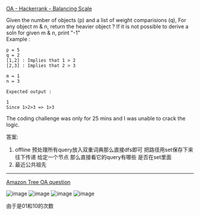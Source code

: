 [OA - Hackerrank - Balancing Scale](https://leetcode.com/discuss/interview-question/2623521/OA-Hackerrank-Balancing-Scale)

Given the number of objects (p) and a list of weight comparisions (q), For any object m & n, return the heavier object ? If it is not possible to derive a soln for given m & n, print "-1"  
Example :

```
p = 5
q = 2
[1,2] : Implies that 1 > 2
[2,3] : Implies that 2 > 3

m = 1
n = 3

Expected output : 

1
Since 1>2>3 => 1>3

```

The coding challenge was only for 25 mins and I was unable to crack the logic.

答案:
1. offline  预处理所有query放入双重词典那么直接dfs即可 把路径用set保存下来 往下传递 给定一个节点 那么直接看它的query有哪些 是否在set里面
2. 最近公共祖先

---------

[Amazon Tree OA question](https://leetcode.com/discuss/interview-question/2936031/Amazon-Tree-OA-question)

![image](https://assets.leetcode.com/users/images/8d18626d-568f-4eef-938b-4d27e18a573e_1671637944.459896.png)
![image](https://assets.leetcode.com/users/images/40486ebc-c34e-482c-bb67-00509055dcc8_1671637947.111288.png)
![image](https://assets.leetcode.com/users/images/b21572ee-21da-49e7-8476-6e2132021fae_1671637950.4724197.png)
![image](https://assets.leetcode.com/users/images/a13aa16d-ff51-4dcb-a7c7-1dd817b63628_1671637953.042649.png)

由于是01和10的次数 















<!--stackedit_data:
eyJoaXN0b3J5IjpbLTU2MjI4NTUzMiwxNTgzMzQ1Nl19
-->
